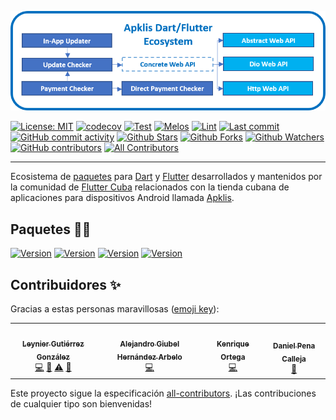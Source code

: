 <p align="center">
    <a href="https://github.com/fluttercuba">
        <img src="resources/banner.png">
    </a>
</p>

[![License: MIT](https://img.shields.io/badge/License-MIT-green.svg?label=license)](https://opensource.org/licenses/MIT)
[![codecov](https://codecov.io/gh/fluttercuba/apklis-dart-flutter/branch/main/graph/badge.svg?token=RTBS8EX4GQ)](https://codecov.io/gh/fluttercuba/apklis-dart-flutter)
[![Test](https://github.com/fluttercuba/apklis-dart-flutter/actions/workflows/test.yml/badge.svg)](https://github.com/fluttercuba/apklis-dart-flutter/actions/workflows/test.yml)
[![Melos](https://img.shields.io/badge/maintained%20with-melos-f700ff.svg?style=flat-square)](https://github.com/invertase/melos) [![Lint](https://img.shields.io/badge/style-lint-4BC0F.svg)](https://pub.dev/packages/lint)
[![Last commit](https://img.shields.io/github/last-commit/fluttercuba/apklis-dart-flutter.svg?style=flat)](https://github.com/fluttercuba/apklis-dart-flutter/commits)
[![GitHub commit activity](https://img.shields.io/github/commit-activity/m/fluttercuba/apklis-dart-flutter)](https://github.com/fluttercuba/apklis-dart-flutter/commits)
[![Github Stars](https://img.shields.io/github/stars/fluttercuba/apklis-dart-flutter?style=flat&logo=github)](https://github.com/fluttercuba/apklis-dart-flutter/stargazers)
[![Github Forks](https://img.shields.io/github/forks/fluttercuba/apklis-dart-flutter?style=flat&logo=github)](https://github.com/fluttercuba/apklis-dart-flutter/network/members)
[![Github Watchers](https://img.shields.io/github/watchers/fluttercuba/apklis-dart-flutter?style=flat&logo=github)](https://github.com/fluttercuba/apklis-dart-flutter)
[![GitHub contributors](https://img.shields.io/github/contributors/fluttercuba/apklis-dart-flutter?label=code%20contributors)](https://github.com/fluttercuba/apklis-dart-flutter/graphs/contributors) <!-- ALL-CONTRIBUTORS-BADGE:START - Do not remove or modify this section -->
[![All Contributors](https://img.shields.io/badge/all_contributors-3-orange.svg?style=flat-square)](#contributors-)
<!-- ALL-CONTRIBUTORS-BADGE:END -->

---

Ecosistema de [paquetes](https://pub.dev) para [Dart](https://dart.dev) y [Flutter](https://flutter.dev) desarrollados y mantenidos por la comunidad de [Flutter Cuba](https://github.com/fluttercuba) relacionados con la tienda cubana de aplicaciones para dispositivos Android llamada [Apklis](https://apklis.cu).

## Paquetes 🚀💙

[![Version](https://img.shields.io/pub/v/apklis_web_api?label=Apklis%20Web%20API)](https://pub.dev/packages/apklis_web_api)
[![Version](https://img.shields.io/pub/v/apklis_dio_web_api?label=Apklis%20Dio%20Web%20API)](https://pub.dev/packages/apklis_dio_web_api)
[![Version](https://img.shields.io/pub/v/apklis_http_web_api?label=Apklis%20Http%20Web%20API)](https://pub.dev/packages/apklis_http_web_api)
[![Version](https://img.shields.io/pub/v/apklis_direct_payment_checker?label=Apklis%20Direct%20Payment%20Checker)](https://pub.dev/packages/apklis_direct_payment_checker)

## Contribuidores ✨

Gracias a estas personas maravillosas ([emoji key](https://allcontributors.org/docs/en/emoji-key)):

<!-- ALL-CONTRIBUTORS-LIST:START - Do not remove or modify this section -->
<!-- prettier-ignore-start -->
<!-- markdownlint-disable -->
<table>
  <tr>
    <td align="center"><a href="http://leynier.github.io"><img src="https://avatars.githubusercontent.com/u/36774373?v=4?s=100" width="100px;" alt=""/><br /><sub><b>Leynier Gutiérrez González</b></sub></a><br /><a href="https://github.com/fluttercuba/apklis-dart-flutter/commits?author=leynier" title="Code">💻</a> <a href="#maintenance-leynier" title="Maintenance">🚧</a> <a href="https://github.com/fluttercuba/apklis-dart-flutter/commits?author=leynier" title="Tests">⚠️</a> <a href="https://github.com/fluttercuba/apklis-dart-flutter/issues?q=author%3Aleynier" title="Bug reports">🐛</a></td>
    <td align="center"><a href="https://alejandrogiubel.github.io/"><img src="https://avatars.githubusercontent.com/u/36578847?v=4?s=100" width="100px;" alt=""/><br /><sub><b>Alejandro Giubel Hernández Arbelo</b></sub></a><br /><a href="https://github.com/fluttercuba/apklis-dart-flutter/commits?author=alejandrogiubel" title="Code">💻</a></td>
    <td align="center"><a href="https://github.com/kenriortega"><img src="https://avatars.githubusercontent.com/u/53656046?v=4?s=100" width="100px;" alt=""/><br /><sub><b>Kenrique Ortega </b></sub></a><br /><a href="https://github.com/fluttercuba/apklis-dart-flutter/commits?author=kenriortega" title="Code">💻</a></td>
    <td align="center"><a href="https://github.com/dany2709"><img src="https://avatars.githubusercontent.com/u/37417178?v=4?s=100" width="100px;" alt=""/><br /><sub><b>Daniel Pena Calleja</b></sub></a><br /><a href="https://github.com/fluttercuba/apklis-dart-flutter/issues?q=author%3Adany2709" title="Bug reports">🐛</a></td>
  </tr>
</table>

<!-- markdownlint-restore -->
<!-- prettier-ignore-end -->

<!-- ALL-CONTRIBUTORS-LIST:END -->

Este proyecto sigue la especificación [all-contributors](https://github.com/all-contributors/all-contributors). ¡Las contribuciones de cualquier tipo son bienvenidas!
